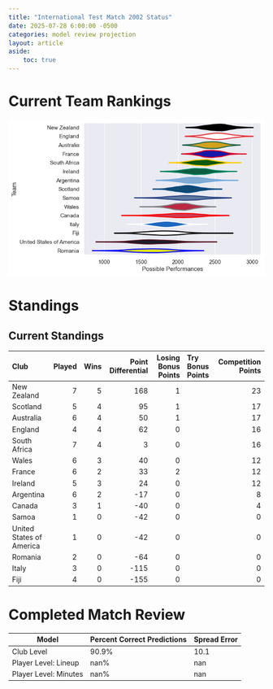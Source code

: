 ```yaml
---  
title: "International Test Match 2002 Status"  
date: 2025-07-28 6:00:00 -0500  
categories: model review projection  
layout: article  
aside:  
    toc: true  
---
```

# Current Team Rankings


![Club Rankings](plots/rankings_International_Test_Match_2002.png)
# Standings

## Current Standings


| Club                     |   Played |   Wins |   Point Differential |   Losing Bonus Points | Try Bonus Points   |   Competition Points |
|:-------------------------|---------:|-------:|---------------------:|----------------------:|:-------------------|---------------------:|
| New Zealand              |        7 |      5 |                  168 |                     1 |                    |                   23 |
| Scotland                 |        5 |      4 |                   95 |                     1 |                    |                   17 |
| Australia                |        6 |      4 |                   50 |                     1 |                    |                   17 |
| England                  |        4 |      4 |                   62 |                     0 |                    |                   16 |
| South Africa             |        7 |      4 |                    3 |                     0 |                    |                   16 |
| Wales                    |        6 |      3 |                   40 |                     0 |                    |                   12 |
| France                   |        6 |      2 |                   33 |                     2 |                    |                   12 |
| Ireland                  |        5 |      3 |                   24 |                     0 |                    |                   12 |
| Argentina                |        6 |      2 |                  -17 |                     0 |                    |                    8 |
| Canada                   |        3 |      1 |                  -40 |                     0 |                    |                    4 |
| Samoa                    |        1 |      0 |                  -42 |                     0 |                    |                    0 |
| United States of America |        1 |      0 |                  -42 |                     0 |                    |                    0 |
| Romania                  |        2 |      0 |                  -64 |                     0 |                    |                    0 |
| Italy                    |        3 |      0 |                 -115 |                     0 |                    |                    0 |
| Fiji                     |        4 |      0 |                 -155 |                     0 |                    |                    0 |



# Completed Match Review


| Model | Percent Correct Predictions | Spread Error |
| ------ | ------ | ------ |
| Club Level | 90.9% | 10.1 |
| Player Level: Lineup | nan% | nan |
| Player Level: Minutes | nan% | nan |

